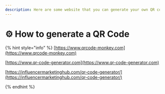 ```yaml
---
description: Here are some website that you can generate your own QR code
---
```


# ⚙ How to generate a QR Code

{% hint style="info" %}
[https://www.qrcode-monkey.com](https://www.qrcode-monkey.com)

[https://www.qr-code-generator.com](https://www.qr-code-generator.com)

[https://influencermarketinghub.com/qr-code-generator/](https://influencermarketinghub.com/qr-code-generator/)


{% endhint %}
